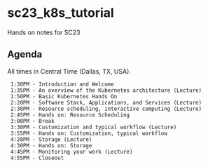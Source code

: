 # sc23_k8s_tutorial
Hands on notes for SC23

## Agenda

All times in Central Time (Dallas, TX, USA).

```
 1:30PM - Introduction and Welcome
 1:35PM - An overview of the Kubernetes architecture (Lecture)
 1:50PM - Basic Kubernetes Hands On
 2:20PM - Software Stack, Applications, and Services (Lecture)
 2:30PM - Resource scheduling, interactive computing (Lecture)
 2:45PM - Hands on: Resource Scheduling
 3:00PM - Break
 3:30PM - Customization and typical workflow (Lecture)
 3:55PM - Hands on: Customization, typical workflow
 4:20PM - Storage (Lecture)
 4:30PM - Hands on: Storage 
 4:45PM - Monitoring your work (Lecture)
 4:55PM - Closeout
```
